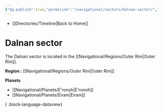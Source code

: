```yaml
---
{"dg-publish":true,"permalink":"/navigational/sectors/dalnan-sector/","tags":["map","outerrim","sector"]}
---
```


- [[Directories/Timeline\|Back to Home]]

# Dalnan sector
The Dalnan sector is located in the [[Navigational/Regions/Outer Rim\|Outer Rim]].

**Region**::  [[Navigational/Regions/Outer Rim\|Outer Rim]]

**Planets**
- [[Navigational/Planets/E'ronoh\|E'ronoh]]
- [[Navigational/Planets/Eiram\|Eiram]]

{ .block-language-dataview}